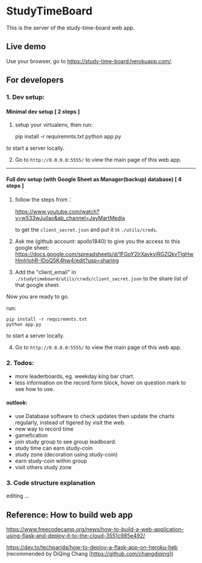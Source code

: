 # StudyTimeBoard

This is the server of the study-time-board web app.

## Live demo

Use your browser, go to https://study-time-board.herokuapp.com/.


## For developers

### 1. Dev setup:

#### Minimal dev setup [ 2 steps ]

1. setup your virtualenv, then run:


    pip install -r requiremnts.txt
    python app.py

to start a server locally.

2. Go to `http://0.0.0.0:5555/` to view the main page of this web app.


---
   
#### Full dev setup (with Google Sheet as Manager(backup) database) [ 4 steps ]

1. follow the steps from：

    https://www.youtube.com/watch?v=w533wJuilao&ab_channel=JayMartMedia

    to get the `client_secret.json` and put it in `./utils/creds`. 


2. Ask me (github account: apollo1840) to give you the access to this google sheet:
    https://docs.google.com/spreadsheets/d/1FGoY2IrXavkyiRGZQkvTIgHwHmIrlohR-IDoQ5K4hw4/edit?usp=sharing
    

3. Add the "client_email" in `./studytimeboard/utils/creds/client_secret.json` to the share list of that google sheet.

Now you are ready to go.

run:

    pip install -r requiremnts.txt
    python app.py
   
to start a server locally. 

4. Go to `http://0.0.0.0:5555/` to view the main page of this web app.

### 2. Todos:
- more leaderboards, eg. weekday king bar chart.
- less information on the record form block, hover on question mark to see how to use.

#### outlook:
- use Database software to check updates then update the charts regularly, instead of tigered by visit the web.
- new way to record time
- gamefication
- join study group to see group leadboard.
- study time can earn study-coin
- study zone (decoration using study-coin)
- earn study-coin within group
- visit others study zone

### 3. Code structure explanation

editing ...


## Reference: How to build web app
https://www.freecodecamp.org/news/how-to-build-a-web-application-using-flask-and-deploy-it-to-the-cloud-3551c985e492/

https://dev.to/techparida/how-to-deploy-a-flask-app-on-heroku-heb (recommended by DiQing Chang [https://github.com/changdiqing])